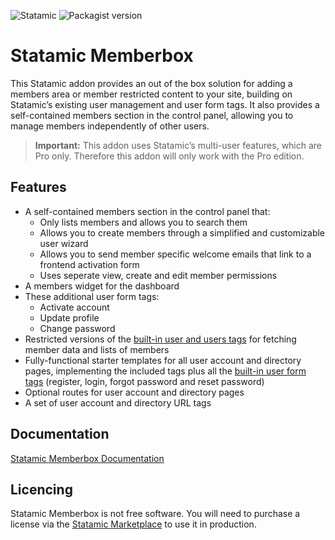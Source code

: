 <!-- statamic:hide -->

![Statamic](https://flat.badgen.net/badge/Statamic/3.2+/FF269E)
![Packagist version](https://flat.badgen.net/packagist/v/jacksleight/statamic-memberbox)

# Statamic Memberbox 

<!-- /statamic:hide -->

This Statamic addon provides an out of the box solution for adding a members area or member restricted content to your site, building on Statamic’s existing user management and user form tags. It also provides a self-contained members section in the control panel, allowing you to manage members independently of other users.

> **Important:** This addon uses Statamic’s multi-user features, which are Pro only. Therefore this addon will only work with the Pro edition.

## Features

* A self-contained members section in the control panel that:
	* Only lists members and allows you to search them
	* Allows you to create members through a simplified and customizable user wizard
	* Allows you to send member specific welcome emails that link to a frontend activation form
	* Uses seperate view, create and edit member permissions
* A members widget for the dashboard
* These additional user form tags:
	* Activate account
	* Update profile
	* Change password
* Restricted versions of the [built-in user and users tags](https://statamic.dev/reference/tags) for fetching member data and lists of members
* Fully-functional starter templates for all user account and directory pages, implementing the included tags plus all the [built-in user form tags](https://statamic.dev/reference/tags) (register, login, forgot password and reset password)
* Optional routes for user account and directory pages
* A set of user account and directory URL tags

## Documentation

[Statamic Memberbox Documentation](https://jacksleight.github.io/statamic-memberbox/)

<!-- statamic:hide -->

## Licencing

Statamic Memberbox is not free software. You will need to purchase a license via the [Statamic Marketplace](https://statamic.com/addons/jacksleight/memberbox) to use it in production.

<!-- /statamic:hide -->
